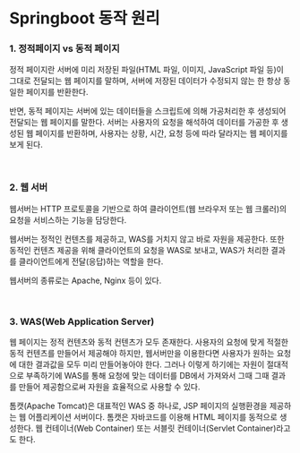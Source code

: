 # Springboot 동작 원리

### 1. 정적페이지 vs 동적 페이지

정적 페이지란 서버에 미리 저장된 파일(HTML 파일, 이미지, JavaScript 파일 등)이 그대로 전달되는 웹 페이지를 말하며, 서버에 저장된 데이터가 수정되지 않는 한 항상 동일한 페이지를 반환한다.

반면, 동적 페이지는 서버에 있는 데이터들을 스크립트에 의해 가공처리한 후 생성되어 전달되는 웹 페이지를 말한다. 서버는 사용자의 요청을 해석하여 데이터를 가공한 후 생성된 웹 페이지를 반환하며, 사용자는 상황, 시간, 요청 등에 따라 달라지는 웹 페이지를 보게 된다.

<br>

### 2. 웹 서버

웹서버는 HTTP 프로토콜을 기반으로 하여 클라이언트(웹 브라우저 또는 웹 크롤러)의 요청을 서비스하는 기능을 담당한다.

웹서버는 정적인 컨텐츠를 제공하고, WAS를 거치지 않고 바로 자원을 제공한다. 또한 동적인 컨텐츠 제공을 위해 클라이언트의 요청을 WAS로 보내고, WAS가 처리한 결과를 클라이언트에게 전달(응답)하는 역할을 한다.

웹서버의 종류로는 Apache, Nginx 등이 있다.

<br>

### 3. WAS(Web Application Server)

웹 페이지는 정적 컨텐츠와 동적 컨텐츠가 모두 존재한다. 사용자의 요청에 맞게 적절한 동적 컨텐츠를 만들어서 제공해야 하지만, 웹서버만을 이용한다면 사용자가 원하는 요청에 대한 결과값을 모두 미리 만들어놓아야 한다. 그러나 이렇게 하기에는 자원이 절대적으로 부족하기에 WAS를 통해 요청에 맞는 데이터를 DB에서 가져와서 그때 그때 결과를 만들어 제공함으로써 자원을 효율적으로 사용할 수 있다.

톰캣(Apache Tomcat)은 대표적인 WAS 중 하나로, JSP 페이지의 실행환경을 제공하는 웹 어플리케이션 서버이다. 톰캣은 자바코드를 이용해 HTML 페이지를 동적으로 생성한다. 웹 컨테이너(Web Container) 또는 서블릿 컨테이너(Servlet Container)라고도 한다.